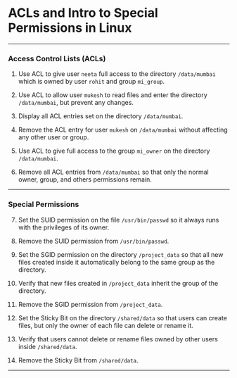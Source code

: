 # **ACLs and Intro to Special Permissions in Linux**
---

### **Access Control Lists (ACLs)**

1. Use ACL to give user `neeta` full access to the directory `/data/mumbai` which is owned by user `rohit` and group `mi_group`.

2. Use ACL to allow user `mukesh` to read files and enter the directory `/data/mumbai`, but prevent any changes.

3. Display all ACL entries set on the directory `/data/mumbai`.

4. Remove the ACL entry for user `mukesh` on `/data/mumbai` without affecting any other user or group.

5. Use ACL to give full access to the group `mi_owner` on the directory `/data/mumbai`.

6. Remove all ACL entries from `/data/mumbai` so that only the normal owner, group, and others permissions remain.

---

### **Special Permissions**

7. Set the SUID permission on the file `/usr/bin/passwd` so it always runs with the privileges of its owner.

8. Remove the SUID permission from `/usr/bin/passwd`.

9. Set the SGID permission on the directory `/project_data` so that all new files created inside it automatically belong to the same group as the directory.

10. Verify that new files created in `/project_data` inherit the group of the directory.

11. Remove the SGID permission from `/project_data`.

12. Set the Sticky Bit on the directory `/shared/data` so that users can create files, but only the owner of each file can delete or rename it.

13. Verify that users cannot delete or rename files owned by other users inside `/shared/data`.

14. Remove the Sticky Bit from `/shared/data`.

---

